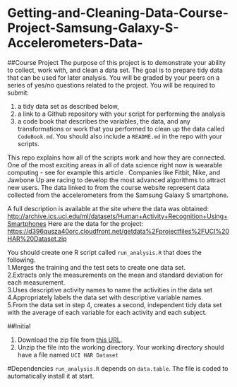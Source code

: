 # Getting-and-Cleaning-Data-Course-Project-Samsung-Galaxy-S-Accelerometers-Data-

##Course Project
The purpose of this project is to demonstrate your ability to collect, work with, and clean a data set. The goal is to prepare tidy data that can be used for later analysis. You will be graded by your peers on a series of yes/no questions related to the project. You will be required to submit: 
1) a tidy data set as described below, 
2) a link to a Github repository with your script for performing the analysis
3) a code book that describes the variables, the data, and any transformations or work that you performed to clean up the data called ```CodeBook.md```. You should also include a ```README.md``` in the repo with your scripts. 

This repo explains how all of the scripts work and how they are connected.  One of the most exciting areas in all of data science right now is wearable computing - see for example this article . Companies like Fitbit, Nike, and Jawbone Up are racing to develop the most advanced algorithms to attract new users. The data linked to from the course website represent data collected from the accelerometers from the Samsung Galaxy S smartphone. 

A full description is available at the site where the data was obtained:  http://archive.ics.uci.edu/ml/datasets/Human+Activity+Recognition+Using+Smartphones  Here are the data for the project:  https://d396qusza40orc.cloudfront.net/getdata%2Fprojectfiles%2FUCI%20HAR%20Dataset.zip  

You should create one R script called ```run_analysis.R``` that does the following.      
1.Merges the training and the test sets to create one data set.     
2.Extracts only the measurements on the mean and standard deviation for each measurement.     
3.Uses descriptive activity names to name the activities in the data set     
4.Appropriately labels the data set with descriptive variable names.     
5.From the data set in step 4, creates a second, independent tidy data set with the average of each variable for each activity and each subject.

##Initial
1. Download the zip file from [this URL](https://d396qusza40orc.cloudfront.net/getdata%2Fprojectfiles%2FUCI%20HAR%20Dataset.zip).
2. Unzip the file into the working directory. Your working directory should have a file named ```UCI HAR Dataset```

#Dependencies
```run_analysis.R``` depends on ```data.table```. The file is coded to automatically install it at start.
